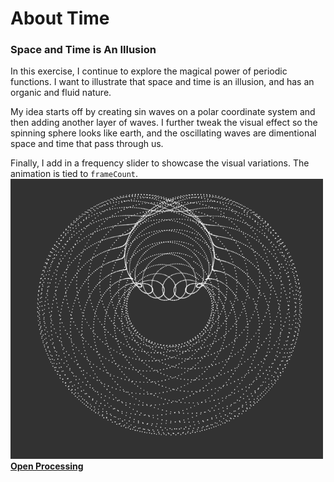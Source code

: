 # About Time

### Space and Time is An Illusion

In this exercise, I continue to explore the magical power of periodic functions. I want to illustrate that space and time is an illusion, and has an organic and fluid nature.

My idea starts off by creating sin waves on a polar coordinate system and then adding another layer of waves. I further tweak the visual effect so the spinning sphere looks like earth, and the oscillating waves are dimentional space and time that pass through us.

Finally, I add in a frequency slider to showcase the visual variations. The animation is tied to `frameCount`.
<br>
<img src="./screenshot.png" width="500" alt="Time Screenshot">
<br>
**[Open Processing](https://openprocessing.org/sketch/1584180)**
